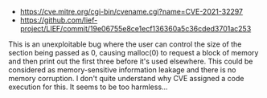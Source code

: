 - https://cve.mitre.org/cgi-bin/cvename.cgi?name=CVE-2021-32297
- https://github.com/lief-project/LIEF/commit/19e06755e8ce1ecf136360a5c36cded3701ac253

This is an unexploitable bug where the user can control the size of the section being passed as 0, causing malloc(0) to request a block of memory and then print out the first three before it's used elsewhere. This could be considered as memory-sensitive information leakage and there is no memory corruption. I don't quite understand why CVE assigned a code execution for this. It seems to be too harmless...
